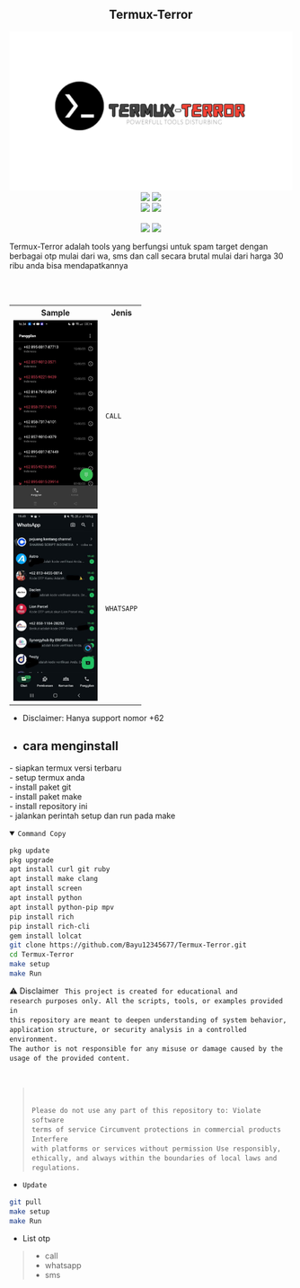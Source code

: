 <h2 align="center">Termux-Terror</h2>
<p align="center">
  <img src="https://github.com/Bayu12345677/Servers/blob/main/Termux_Terror/img/20250215_170030.png" width="590"><br>
  <img src="https://img.shields.io/static/v1?label=Bash+Obfuscating&color=green&message=+&logo=GNU+Bash&logoColor=white&style=for-the-badge">
  <img src="https://img.shields.io/static/v1?label=Author&color=green&message=Bayu+Rizky+A.M&logo=Acclaim&logoColor=white&style=for-the-badge"><br>
  <img src="https://img.shields.io/github/stars/Bayu12345677/Termux-Terror?logo=github&style=for-the-badge">
  <img src="https://img.shields.io/static/v1?label=Version&color=green&message=2.5&logo=Clockify&logoColor=white&style=for-the-badge"><br><br>
  <img src="https://img.shields.io/static/v1?label=Termux&color=green&message=+&logo=Iterm2&logoColor=white&style=flat">
  <img src="https://img.shields.io/github/forks/Bayu12345677/Termux-Terror?logo=github&style=flat">
</p>

<p>
  Termux-Terror adalah tools yang berfungsi untuk spam target dengan berbagai otp mulai dari wa, sms dan call secara brutal mulai dari harga 30 ribu anda bisa mendapatkannya
</p><br><br>


<div align="center">
<table>
  <tr>
    <th>Sample</th>
    <th>Jenis</th>
  </tr>
  <tr>
    <td><img src="https://github.com/Bayu12345677/Servers/blob/main/Termux_Terror/img/33.jpg" alt="Gambar 1" width="150"></td>
    <td><code>CALL</code></td>
  </tr>
  <tr>
    <td><img src="https://github.com/Bayu12345677/Servers/blob/main/Termux_Terror/img/22.jpg" alt="Gambar 2" width="150"></td>
    <td><code>WHATSAPP</code></td>
  </tr>
</table></div>

- Disclaimer: Hanya support nomor +62
- ## cara menginstall
\- siapkan termux versi terbaru<br>
\- setup termux anda<br>
\- install paket git<br>
\- install paket make<br>
\- install repository ini<br>
\- jalankan perintah setup dan run pada make

<details open><summary><code>Command Copy</code></summary>

```bash
pkg update
pkg upgrade
apt install curl git ruby
apt install make clang
apt install screen
apt install python
apt install python-pip mpv
pip install rich
pip install rich-cli
gem install lolcat
git clone https://github.com/Bayu12345677/Termux-Terror.git
cd Termux-Terror
make setup
make Run
```

⚠️ Disclaimer
<code>
This project is created for educational and research purposes only.
All the scripts, tools, or examples provided in this repository are meant to deepen understanding of system behavior, application structure, or security analysis in a controlled environment.
The author is not responsible for any misuse or damage caused by the usage of the provided content.
> Please do not use any part of this repository to:
Violate software terms of service
Circumvent protections in commercial products
Interfere with platforms or services without permission
Use responsibly, ethically, and always within the boundaries of local laws and regulations.</code>

- `Update`
```bash
git pull
make setup
make Run
```

</details>

- List otp
> - call<br>
> - whatsapp<br>
> - sms
